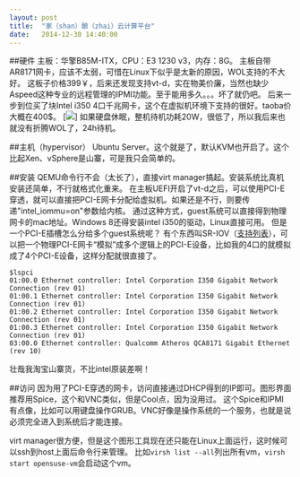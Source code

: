```yaml
---
layout: post
title:  "家（shan）酿（zhai）云计算平台"
date:   2014-12-30 14:40:00
---
```


##硬件
主板：华擎B85M-ITX，CPU：E3 1230 v3，内存：8G。
主板自带AR8171网卡，应该不太弱，可惜在Linux下似乎是太新的原因，WOL支持的不大好。
这板子价格399￥，后来还发现支持vt-d，实在物美价廉，当然也缺少Aspeed这种专业的远程管理的IPMI功能。至于能用多久。。。坏了就仍吧。
后来一步到位买了块Intel i350 4口千兆网卡，这个在虚拟机环境下支持的很好。taoba价大概在400$。
[<img src="http://fkpwolf.net/images/2015/i350.jpg"/>]
如果硬盘休眠，整机待机功耗20W，很低了，所以我后来也就没有折腾WOL了，24h待机。

##主机（hypervisor）
Ubuntu Server。这个就是了，默认KVM也开启了。这个比起Xen、vSphere是山寨，可是我只会简单的。

##安装
QEMU命令行不会（太长了），直接virt manager搞起。安装系统比真机安装还简单，不行就格式化重来。
在主板UEFI开启了vt-d之后，可以使用PCI-E穿透，就可以直接把PCI-E网卡分配给虚拟机。如果还是不行，则要传递"intel_iommu=on"参数给内核。
通过这种方式，guest系统可以直接得到物理网卡的mac地址。Windows 8还得安装intel i350的驱动，Linux直接可用。
但是一个PCI-E插槽怎么分给多个guest系统呢？
有个东西叫SR-IOV（[支持列表](http://www.intel.com/support/cn/network/adapter/pro100/sb/cs-031492.htm)），可以把一个物理PCI-E网卡“模拟”成多个逻辑上的PCI-E设备，比如我的4口的就模拟成了4个PCI-E设备，这样分配就很直接了。

    $lspci
    01:00.0 Ethernet controller: Intel Corporation I350 Gigabit Network Connection (rev 01)
    01:00.1 Ethernet controller: Intel Corporation I350 Gigabit Network Connection (rev 01)
    01:00.2 Ethernet controller: Intel Corporation I350 Gigabit Network Connection (rev 01)
    01:00.3 Ethernet controller: Intel Corporation I350 Gigabit Network Connection (rev 01)
    03:00.0 Ethernet controller: Qualcomm Atheros QCA8171 Gigabit Ethernet (rev 10)

壮哉我淘宝山寨货，不比intel原装差啊！

##访问
因为用了PCI-E穿透的网卡，访问直接通过DHCP得到的IP即可。图形界面推荐用Spice，这个和VNC类似，但是Cool点，因为没用过。
这个Spice和IPMI有点像，比如可以用键盘操作GRUB。VNC好像是操作系统的一个服务，也就是说必须完全进入到系统后才能连接。

virt manager很方便，但是这个图形工具现在还只能在Linux上面运行，这时候可以ssh到host上面后命令行来管理。
比如`virsh list --all`列出所有vm，`virsh start opensuse-vm`会启动这个vm。